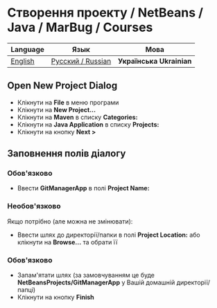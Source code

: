 # Створення проекту / NetBeans / Java / MarBug / Courses

| Language | Язык | Мова |
| -------- | ---- | ---- |
| [English](README.md) | [Русский / Russian](README.ru.md) | **Українська Ukrainian** |

## Open New Project Dialog ##

* Клікнути на **File** в меню програми
* Клікнути на **New Project...**
* Клікнути на **Maven** в списку **Categories:**
* Клікнути на **Java Application** в списку **Projects:**
* Клікнути на кнопку **Next >**

## Заповнення полів діалогу ##

### Обов'язково ###

* Ввести **GitManagerApp** в полі **Project Name:**

### Необов'язково ###

Якщо потрібно (але можна не змінювати):

* Ввести шлях до директорії/папки в полі **Project Location:** або клікнути на **Browse...** та обрати її

### Обов'язково ###

* Запам'ятати шлях (за замовчуванням це буде **NetBeansProjects/GitManagerApp** у Вашій домашній директорії/папці)
* Клікнути на кнопку **Finish**
